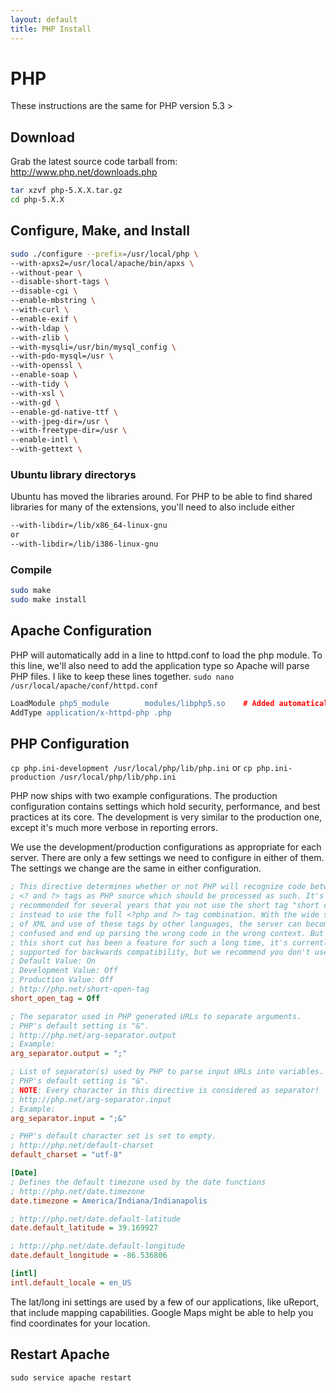 ```yaml
---
layout: default
title: PHP Install
---
```

# PHP
These instructions are the same for PHP version 5.3 >

## Download
Grab the latest source code tarball from:
http://www.php.net/downloads.php

```bash
tar xzvf php-5.X.X.tar.gz
cd php-5.X.X
```

## Configure, Make, and Install
```bash
sudo ./configure --prefix=/usr/local/php \
--with-apxs2=/usr/local/apache/bin/apxs \
--without-pear \
--disable-short-tags \
--disable-cgi \
--enable-mbstring \
--with-curl \
--enable-exif \
--with-ldap \
--with-zlib \
--with-mysqli=/usr/bin/mysql_config \
--with-pdo-mysql=/usr \
--with-openssl \
--enable-soap \
--with-tidy \
--with-xsl \
--with-gd \
--enable-gd-native-ttf \
--with-jpeg-dir=/usr \
--with-freetype-dir=/usr \
--enable-intl \
--with-gettext \
```

### Ubuntu library directorys
Ubuntu has moved the libraries around. For PHP to be able to find shared libraries for many of the extensions, you'll need to also include either

```bash
--with-libdir=/lib/x86_64-linux-gnu
or
--with-libdir=/lib/i386-linux-gnu
```

### Compile
```bash
sudo make
sudo make install
```

## Apache Configuration
PHP will automatically add in a line to httpd.conf to load the php module. To this line, we'll also need to add the application type so Apache will parse PHP files. I like to keep these lines together.
`sudo nano /usr/local/apache/conf/httpd.conf`

```apache
LoadModule php5_module        modules/libphp5.so    # Added automatically by PHP
AddType application/x-httpd-php .php
```

## PHP Configuration
`cp php.ini-development /usr/local/php/lib/php.ini`
or
`cp php.ini-production /usr/local/php/lib/php.ini`

PHP now ships with two example configurations. The production configuration contains settings which hold security, performance, and best practices at its core. The development is very similar to the production one, except it's much more verbose in reporting errors.

We use the development/production configurations as appropriate for each server. There are only a few settings we need to configure in either of them. The settings we change are the same in either configuration.

```ini
; This directive determines whether or not PHP will recognize code between
; <? and ?> tags as PHP source which should be processed as such. It's been
; recommended for several years that you not use the short tag "short cut" and
; instead to use the full <?php and ?> tag combination. With the wide spread use
; of XML and use of these tags by other languages, the server can become easily
; confused and end up parsing the wrong code in the wrong context. But because
; this short cut has been a feature for such a long time, it's currently still
; supported for backwards compatibility, but we recommend you don't use them.
; Default Value: On
; Development Value: Off
; Production Value: Off
; http://php.net/short-open-tag
short_open_tag = Off

; The separator used in PHP generated URLs to separate arguments.
; PHP's default setting is "&".
; http://php.net/arg-separator.output
; Example:
arg_separator.output = ";"

; List of separator(s) used by PHP to parse input URLs into variables.
; PHP's default setting is "&".
; NOTE: Every character in this directive is considered as separator!
; http://php.net/arg-separator.input
; Example:
arg_separator.input = ";&"

; PHP's default character set is set to empty.
; http://php.net/default-charset
default_charset = "utf-8"

[Date]
; Defines the default timezone used by the date functions
; http://php.net/date.timezone
date.timezone = America/Indiana/Indianapolis

; http://php.net/date.default-latitude
date.default_latitude = 39.169927

; http://php.net/date.default-longitude
date.default_longitude = -86.536806

[intl]
intl.default_locale = en_US
```

The lat/long ini settings are used by a few of our applications, like uReport, that include mapping capabilities. Google Maps might be able to help you find coordinates for your location.

## Restart Apache
`sudo service apache restart`
